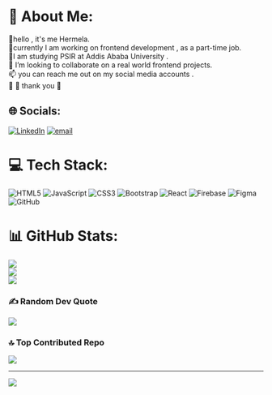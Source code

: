 # 💫 About Me:
👋hello , it's me Hermela.<br>🧣currently I am working on frontend development , as a part-time job.<br>📌I am studying PSIR at Addis Ababa University .<br>👯 I’m looking to collaborate on a real world frontend projects.<br>📫 you can reach me out on my social media accounts .<br>🌱 🙂 thank you  🙂<br>


## 🌐 Socials:
[![LinkedIn](https://img.shields.io/badge/LinkedIn-%230077B5.svg?logo=linkedin&logoColor=white)](https://linkedin.com/in/hermela-addis) [![email](https://img.shields.io/badge/Email-D14836?logo=gmail&logoColor=white)](mailto:hermelaa2919@gmail.com) 

# 💻 Tech Stack:
![HTML5](https://img.shields.io/badge/html5-%23E34F26.svg?style=for-the-badge&logo=html5&logoColor=white) ![JavaScript](https://img.shields.io/badge/javascript-%23323330.svg?style=for-the-badge&logo=javascript&logoColor=%23F7DF1E) ![CSS3](https://img.shields.io/badge/css3-%231572B6.svg?style=for-the-badge&logo=css3&logoColor=white) ![Bootstrap](https://img.shields.io/badge/bootstrap-%238511FA.svg?style=for-the-badge&logo=bootstrap&logoColor=white) ![React](https://img.shields.io/badge/react-%2320232a.svg?style=for-the-badge&logo=react&logoColor=%2361DAFB) ![Firebase](https://img.shields.io/badge/firebase-a08021?style=for-the-badge&logo=firebase&logoColor=ffcd34) ![Figma](https://img.shields.io/badge/figma-%23F24E1E.svg?style=for-the-badge&logo=figma&logoColor=white) ![GitHub](https://img.shields.io/badge/github-%23121011.svg?style=for-the-badge&logo=github&logoColor=white)
# 📊 GitHub Stats:
![](https://github-readme-stats.vercel.app/api?username=hermelaa29&theme=gruvbox_light&hide_border=false&include_all_commits=true&count_private=true)<br/>
![](https://nirzak-streak-stats.vercel.app/?user=hermelaa29&theme=gruvbox_light&hide_border=false)<br/>
![](https://github-readme-stats.vercel.app/api/top-langs/?username=hermelaa29&theme=gruvbox_light&hide_border=false&include_all_commits=true&count_private=true&layout=compact)

### ✍️ Random Dev Quote
![](https://quotes-github-readme.vercel.app/api?type=horizontal&theme=light)

### 🔝 Top Contributed Repo
![](https://github-contributor-stats.vercel.app/api?username=hermelaa29&limit=5&theme=gruvbox_light&combine_all_yearly_contributions=true)

---
[![](https://visitcount.itsvg.in/api?id=hermelaa29&icon=0&color=0)](https://visitcount.itsvg.in)

<!-- Proudly created with GPRM ( https://gprm.itsvg.in ) -->
